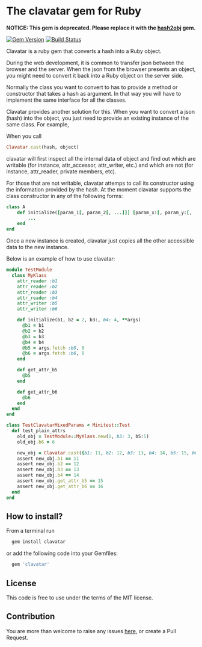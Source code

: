# The clavatar gem for Ruby

**NOTICE: This gem is deprecated. Please replace it with the [hash2obj](https://rubygems.org/gems/hash2obj) gem.**

[![Gem Version](https://badge.fury.io/rb/clavatar.svg)](https://badge.fury.io/rb/clavatar)
[![Build Status](https://travis-ci.org/hex0cter/clavatar.svg?branch=master)](https://travis-ci.org/hex0cter/clavatar)

Clavatar is a ruby gem that converts a hash into a Ruby object.

During the web development, it is common to transfer json between the browser and the server. When the json from the
browser presents an object, you might need to convert it back into a Ruby object on the server side.

Normally the class you want to convert to has to provide a method or constructor that takes a hash as argument. In that
way you will have to implement the same interface for all the classes.

Clavatar provides another solution for this. When you want to convert a json (hash) into the object, you just need to
provide an existing instance of the same class. For example,

When you call

```ruby
Clavatar.cast(hash, object)
```

clavatar will first inspect all the internal data of object and find out which are writable (for instance,
attr_accessor, attr_writer, etc.) and which are not (for instance, attr_reader, private members, etc).

For those that are not writable, clavatar attemps to call its constructor using the information provided by the hash.
At the moment clavatar supports the class constructor in any of the following forms:

```ruby
class A
    def initialize([param_1[, param_2[, ...]]] [param_x:[, param_y:[, ...]]] [**args])
        ...
    end
end
```

Once a new instance is created, clavatar just copies all the other accessible data to the new instance.

Below is an example of how to use clavatar:

```ruby
module TestModule
  class MyKlass
    attr_reader :b1
    attr_reader :b2
    attr_reader :b3
    attr_reader :b4
    attr_writer :b5
    attr_writer :b6

    def initialize(b1, b2 = 2, b3:, b4: 4, **args)
      @b1 = b1
      @b2 = b2
      @b3 = b3
      @b4 = b4
      @b5 = args.fetch :b5, 0
      @b6 = args.fetch :b6, 0
    end

    def get_attr_b5
      @b5
    end

    def get_attr_b6
      @b6
    end
  end
end

class TestClavatarMixedParams < Minitest::Test
  def test_plain_attrs
    old_obj = TestModule::MyKlass.new(1, b3: 3, b5:5)
    old_obj.b6 = 6

    new_obj = Clavatar.cast({b1: 11, b2: 12, b3: 13, b4: 14, b5: 15, b6: 16}, old_obj)
    assert new_obj.b1 == 11
    assert new_obj.b2 == 12
    assert new_obj.b3 == 13
    assert new_obj.b4 == 14
    assert new_obj.get_attr_b5 == 15
    assert new_obj.get_attr_b6 == 16
  end
end
```

## How to install?

From a terminal run

```bash
  gem install clavatar
```

or add the following code into your Gemfiles:

```ruby
  gem 'clavatar'
```

## License

This code is free to use under the terms of the MIT license.

## Contribution

You are more than welcome to raise any issues [here](https://github.com/hex0cter/clavatar/issues), or create a Pull Request.

